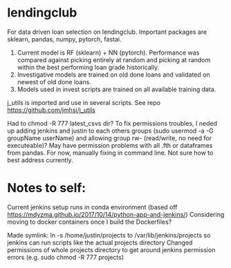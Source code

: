 # lendingclub

For data driven loan selection on lendingclub. Important packages are sklearn, pandas, numpy, pytorch, fastai.

1) Current model is RF (sklearn) + NN (pytorch). Performance was compared against picking entirely at random and picking at random within the best performing loan grade historically.
2) Investigative models are trained on old done loans and validated on newest of old done loans.
3) Models used in invest scripts are trained on all available training data.

j_utils is imported and use in several scripts. See repo https://github.com/jmhsi/j_utils

Had to chmod -R 777 latest_csvs dir?
To fix permissions troubles, I neded up adding jenkins and justin to each others groups (sudo usermod -a -G groupName userName) and allowing group rw- (read/write, no need for executeable)?
May have permission problems with all .fth or dataframes from pandas. For now, manually fixing in command line. Not sure how to best address currently.

# Notes to self:
Current jenkins setup runs in conda environment (based off https://mdyzma.github.io/2017/10/14/python-app-and-jenkins/)
Considering moving to docker containers once I build the Dockerfiles?

Made symlink: ln -s /home/justin/projects to /var/lib/jenkins/projects so jenkins can run scripts like the actual projects directory
Changed permissions of whole projects directory to get around jenkins permission errors (e.g. sudo chmod -R 777 projects)
